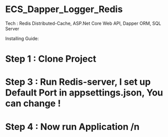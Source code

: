 # ECS_Dapper_Logger_Redis

Tech : 
Redis Distributed-Cache,
ASP.Net Core Web API,
Dapper ORM,
SQL Server


Installing Guide: 

# Step 1 : Clone Project 
# Step 3 : Run Redis-server, I set up Default Port in appsettings.json, You can change !
# Step 4 : Now run Application /n
